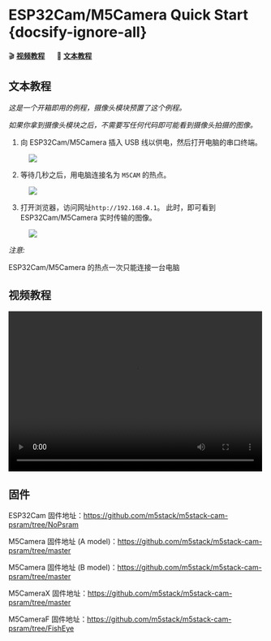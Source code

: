 # ESP32Cam/M5Camera Quick Start {docsify-ignore-all}

:clapper: **[视频教程](#视频教程)**&nbsp;&nbsp;&nbsp;&nbsp;&nbsp;&nbsp;:memo: **[文本教程](#文本教程)**

## 文本教程

*这是一个开箱即用的例程，摄像头模块预置了这个例程。*

*如果你拿到摄像头模块之后，不需要写任何代码即可能看到摄像头拍摄的图像。*

1. 向 ESP32Cam/M5Camera 插入 USB 线以供电，然后打开电脑的串口终端。

<figure>
    <img src="assets/img/getting_started_pics/get_started_with_unit/ESP32CAM_Terminal.png">
</figure>


2. 等待几秒之后，用电脑连接名为 `M5CAM` 的热点。

<figure>
    <img src="assets/img/getting_started_pics/get_started_with_unit/ESP32CAM_M5CAM.png">
</figure>


3. 打开浏览器，访问网址`http://192.168.4.1`。 此时，即可看到 ESP32Cam/M5Camera 实时传输的图像。

<figure>
    <img src="assets/img/getting_started_pics/get_started_with_unit/ESP32CAM_Browser.png">
</figure>

*注意:*

ESP32Cam/M5Camera 的热点一次只能连接一台电脑

## 视频教程

<video width="500" height="315" controls>
    <source src="https://m5stack.oss-cn-shenzhen.aliyuncs.com/video/LukeVideo/M5stack%20ESP32cam%20VS%20M5Camera%20(PSram)%20%20%20Setup.mp4" type="video/mp4">
</video>

## 固件

ESP32Cam 固件地址：https://github.com/m5stack/m5stack-cam-psram/tree/NoPsram

M5Camera 固件地址 (A model)：https://github.com/m5stack/m5stack-cam-psram/tree/master

M5Camera 固件地址 (B model)：https://github.com/m5stack/m5stack-cam-psram/tree/master

M5CameraX 固件地址：https://github.com/m5stack/m5stack-cam-psram/tree/master

M5CameraF 固件地址：https://github.com/m5stack/m5stack-cam-psram/tree/FishEye